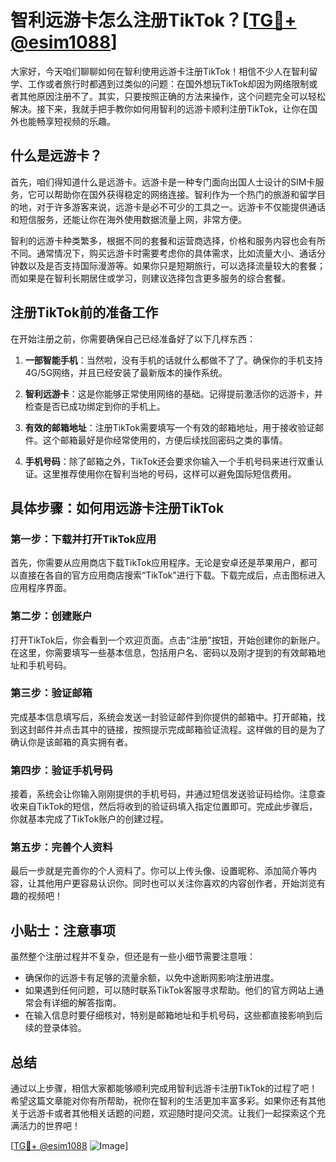 # 智利远游卡怎么注册TikTok？[[TG💪+ @esim1088](https://t.me/s/esim1088)]

大家好，今天咱们聊聊如何在智利使用远游卡注册TikTok！相信不少人在智利留学、工作或者旅行时都遇到过类似的问题：在国外想玩TikTok却因为网络限制或者其他原因注册不了。其实，只要按照正确的方法来操作，这个问题完全可以轻松解决。接下来，我就手把手教你如何用智利的远游卡顺利注册TikTok，让你在国外也能畅享短视频的乐趣。

## 什么是远游卡？

首先，咱们得知道什么是远游卡。远游卡是一种专门面向出国人士设计的SIM卡服务，它可以帮助你在国外获得稳定的网络连接。智利作为一个热门的旅游和留学目的地，对于许多游客来说，远游卡是必不可少的工具之一。远游卡不仅能提供通话和短信服务，还能让你在海外使用数据流量上网，非常方便。

智利的远游卡种类繁多，根据不同的套餐和运营商选择，价格和服务内容也会有所不同。通常情况下，购买远游卡时需要考虑你的具体需求，比如流量大小、通话分钟数以及是否支持国际漫游等。如果你只是短期旅行，可以选择流量较大的套餐；而如果是在智利长期居住或学习，则建议选择包含更多服务的综合套餐。

## 注册TikTok前的准备工作

在开始注册之前，你需要确保自己已经准备好了以下几样东西：

1. **一部智能手机**：当然啦，没有手机的话就什么都做不了了。确保你的手机支持4G/5G网络，并且已经安装了最新版本的操作系统。
   
2. **智利远游卡**：这是你能够正常使用网络的基础。记得提前激活你的远游卡，并检查是否已成功绑定到你的手机上。

3. **有效的邮箱地址**：注册TikTok需要填写一个有效的邮箱地址，用于接收验证邮件。这个邮箱最好是你经常使用的，方便后续找回密码之类的事情。

4. **手机号码**：除了邮箱之外，TikTok还会要求你输入一个手机号码来进行双重认证。这里推荐使用你在智利当地的号码，这样可以避免国际短信费用。

## 具体步骤：如何用远游卡注册TikTok

### 第一步：下载并打开TikTok应用

首先，你需要从应用商店下载TikTok应用程序。无论是安卓还是苹果用户，都可以直接在各自的官方应用商店搜索“TikTok”进行下载。下载完成后，点击图标进入应用程序界面。

### 第二步：创建账户

打开TikTok后，你会看到一个欢迎页面。点击“注册”按钮，开始创建你的新账户。在这里，你需要填写一些基本信息，包括用户名、密码以及刚才提到的有效邮箱地址和手机号码。

### 第三步：验证邮箱

完成基本信息填写后，系统会发送一封验证邮件到你提供的邮箱中。打开邮箱，找到这封邮件并点击其中的链接，按照提示完成邮箱验证流程。这样做的目的是为了确认你是该邮箱的真实拥有者。

### 第四步：验证手机号码

接着，系统会让你输入刚刚提供的手机号码，并通过短信发送验证码给你。注意查收来自TikTok的短信，然后将收到的验证码填入指定位置即可。完成此步骤后，你就基本完成了TikTok账户的创建过程。

### 第五步：完善个人资料

最后一步就是完善你的个人资料了。你可以上传头像、设置昵称、添加简介等内容，让其他用户更容易认识你。同时也可以关注你喜欢的内容创作者，开始浏览有趣的视频吧！

## 小贴士：注意事项

虽然整个注册过程并不复杂，但还是有一些小细节需要注意哦：

- 确保你的远游卡有足够的流量余额，以免中途断网影响注册进度。
- 如果遇到任何问题，可以随时联系TikTok客服寻求帮助。他们的官方网站上通常会有详细的解答指南。
- 在输入信息时要仔细核对，特别是邮箱地址和手机号码，这些都直接影响到后续的登录体验。

## 总结

通过以上步骤，相信大家都能够顺利完成用智利远游卡注册TikTok的过程了吧！希望这篇文章能对你有所帮助，祝你在智利的生活更加丰富多彩。如果你还有其他关于远游卡或者其他相关话题的问题，欢迎随时提问交流。让我们一起探索这个充满活力的世界吧！

[[TG💪+ @esim1088](https://t.me/s/esim1088) ![Image](https://i.postimg.cc/4NQfJmqS/Snipaste-2025-05-13-00-14-12.png)]